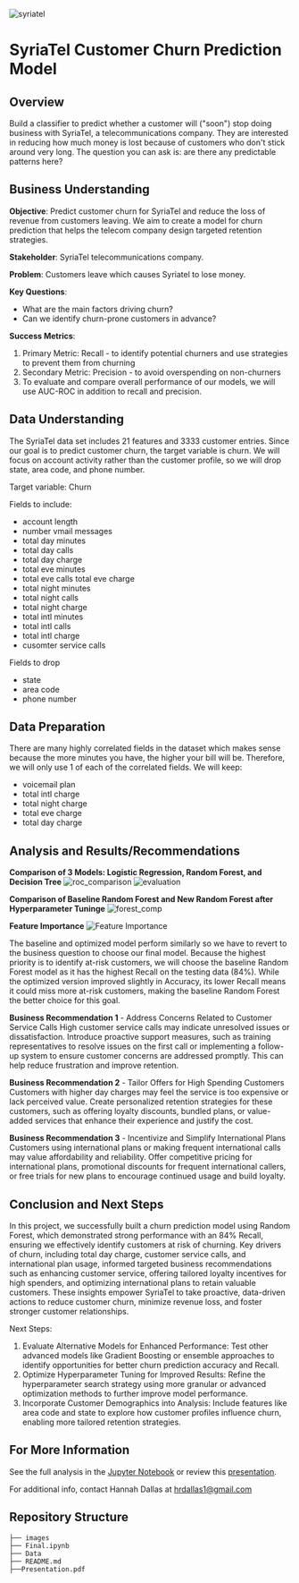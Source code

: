 ![syriatel](./images/syriatel.jpg)
# SyriaTel Customer Churn Prediction Model

## Overview
Build a classifier to predict whether a customer will ("soon") stop doing business with SyriaTel, a telecommunications company. They are interested in reducing how much money is lost because of customers who don't stick around very long. The question you can ask is: are there any predictable patterns here?

## Business Understanding
**Objective**: Predict customer churn for SyriaTel and reduce the loss of revenue from customers leaving. We aim to create a model for churn prediction that helps the telecom company design targeted retention strategies.

**Stakeholder**: SyriaTel telecommunications company.

**Problem**: Customers leave which causes Syriatel to lose money.

**Key Questions**:
* What are the main factors driving churn?
* Can we identify churn-prone customers in advance?

**Success Metrics**:
1. Primary Metric: Recall - to identify potential churners and use strategies to prevent them from churning
2. Secondary Metric: Precision - to avoid overspending on non-churners
3. To evaluate and compare overall performance of our models, we will use AUC-ROC in addition to recall and precision.

## Data Understanding
The SyriaTel data set includes 21 features and 3333 customer entries. Since our goal is to predict customer churn, the target variable is churn. We will focus on account activity rather than the customer profile, so we will drop state, area code, and phone number.

Target variable:
Churn

Fields to include:
* account length
* number vmail messages
* total day minutes
* total day calls
* total day charge
* total eve minutes
* total eve calls total eve charge
* total night minutes
* total night calls
* total night charge
* total intl minutes
* total intl calls
* total intl charge
* cusomter service calls

Fields to drop
* state
* area code
* phone number

## Data Preparation
There are many highly correlated fields in the dataset which makes sense because the more minutes you have, the higher your bill will be. Therefore, we will only use 1 of each of the correlated fields. We will keep:
* voicemail plan
* total intl charge
* total night charge
* total eve charge
* total day charge

## Analysis and Results/Recommendations

**Comparison of 3 Models: Logistic Regression, Random Forest, and Decision Tree**
![roc_comparison](./images/roc_comparison.png)
![evaluation](./images/evaluation.png)

**Comparison of Baseline Random Forest and New Random Forest after Hyperparameter Tuninge**
![forest_comp](./images/forest_comp.png)

**Feature Importance**
![Feature Importance](./images/feature_importance.png)

The baseline and optimized model perform similarly so we have to revert to the business question to choose our final model. Because the highest priority is to identify at-risk customers, we will choose the baseline Random Forest model as it has the highest Recall on the testing data (84%). While the optimized version improved slightly in Accuracy, its lower Recall means it could miss more at-risk customers, making the baseline Random Forest the better choice for this goal.

**Business Recommendation 1** - Address Concerns Related to Customer Service Calls
High customer service calls may indicate unresolved issues or dissatisfaction. Introduce proactive support measures, such as training representatives to resolve issues on the first call or implementing a follow-up system to ensure customer concerns are addressed promptly. This can help reduce frustration and improve retention.

**Business Recommendation 2** - Tailor Offers for High Spending Customers
Customers with higher day charges may feel the service is too expensive or lack perceived value. Create personalized retention strategies for these customers, such as offering loyalty discounts, bundled plans, or value-added services that enhance their experience and justify the cost.

**Business Recommendation 3** - Incentivize and Simplify International Plans
Customers using international plans or making frequent international calls may value affordability and reliability. Offer competitive pricing for international plans, promotional discounts for frequent international callers, or free trials for new plans to encourage continued usage and build loyalty.

## Conclusion and Next Steps
In this project, we successfully built a churn prediction model using Random Forest, which demonstrated strong performance with an 84% Recall, ensuring we effectively identify customers at risk of churning. Key drivers of churn, including total day charge, customer service calls, and international plan usage, informed targeted business recommendations such as enhancing customer service, offering tailored loyalty incentives for high spenders, and optimizing international plans to retain valuable customers. These insights empower SyriaTel to take proactive, data-driven actions to reduce customer churn, minimize revenue loss, and foster stronger customer relationships.

Next Steps:
1. Evaluate Alternative Models for Enhanced Performance:
Test other advanced models like Gradient Boosting or ensemble approaches to identify opportunities for better churn prediction accuracy and Recall.
2. Optimize Hyperparameter Tuning for Improved Results:
Refine the hyperparameter search strategy using more granular or advanced optimization methods to further improve model performance.
3. Incorporate Customer Demographics into Analysis:
Include features like area code and state to explore how customer profiles influence churn, enabling more tailored retention strategies.

## For More Information

See the full analysis in the [Jupyter Notebook](./Final.ipynb) or review this [presentation](./Presentation.pdf).

For additional info, contact Hannah Dallas at [hrdallas1@gmail.com](mailto:hrdallas1@gmail.com.com)

## Repository Structure

```
├── images
├── Final.ipynb
├── Data
├── README.md
├──Presentation.pdf
